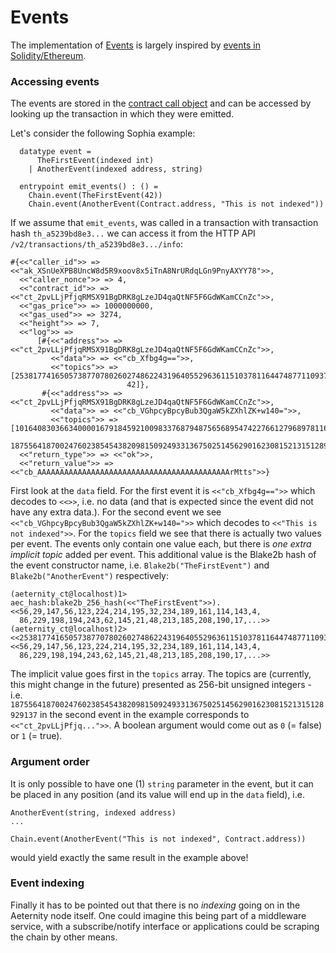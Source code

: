 # Events

The implementation of 
[Events](https://github.com/aeternity/aesophia/blob/master/docs/sophia.md#events)
is largely inspired by
[events in Solidity/Ethereum](https://solidity.readthedocs.io/en/v0.4.24/contracts.html#events).

### Accessing events

The events are stored in the [contract call object](../serializations.md#contract-call)
and can be accessed by looking up the transaction in which they were emitted. 

Let's consider the following Sophia example:
```sophia
  datatype event =
      TheFirstEvent(indexed int)
    | AnotherEvent(indexed address, string)

  entrypoint emit_events() : () =
    Chain.event(TheFirstEvent(42))
    Chain.event(AnotherEvent(Contract.address, "This is not indexed"))
```

If we assume that `emit_events`, was called in a transaction with transaction hash
`th_a5239bd8e3...` we can access it from the HTTP API
`/v2/transactions/th_a5239bd8e3.../info`:

```
#{<<"caller_id">> => <<"ak_XSnUeXPB8UncW8d5R9xoov8x5iTnA8NrURdqLGn9PnyAXYY78">>,
  <<"caller_nonce">> => 4,
  <<"contract_id">> => <<"ct_2pvLLjPfjqRMSX91BgDRK8gLzeJD4qaQtNF5F6GdWKamCCnZc">>,
  <<"gas_price">> => 1000000000,
  <<"gas_used">> => 3274,
  <<"height">> => 7,
  <<"log">> =>
      [#{<<"address">> => <<"ct_2pvLLjPfjqRMSX91BgDRK8gLzeJD4qaQtNF5F6GdWKamCCnZc">>,
         <<"data">> => <<"cb_Xfbg4g==">>,
         <<"topics">> => [25381774165057387707802602748622431964055296361151037811644748771109370239835,
                          42]},
       #{<<"address">> => <<"ct_2pvLLjPfjqRMSX91BgDRK8gLzeJD4qaQtNF5F6GdWKamCCnZc">>,
         <<"data">> => <<"cb_VGhpcyBpcyBub3QgaW5kZXhlZK+w140=">>,
         <<"topics">> => [101640830366340000167918459210098337687948756568954742276612796897811614700269,
                          1875564187002476023854543820981509249331367502514562901623081521315128929137]}],
  <<"return_type">> => <<"ok">>,
  <<"return_value">> => <<"cb_AAAAAAAAAAAAAAAAAAAAAAAAAAAAAAAAAAAAAAAAAAArMtts">>}
```

First look at the `data` field. For the first event it is `<<"cb_Xfbg4g==">>`
which decodes to `<<>>`, i.e. no data (and that is expected since the event did
not have any extra data.). For the second event we see
`<<"cb_VGhpcyBpcyBub3QgaW5kZXhlZK+w140=">>` which decodes to `<<"This is not
indexed">>`. For the `topics` field we see that there is actually two values
per event. The events only contain one value each, but there is *one extra
implicit topic* added per event. This additional value is the Blake2b hash
of the event constructor name, i.e. `Blake2b("TheFirstEvent")` and
`Blake2b("AnotherEvent")` respectively:

```
(aeternity_ct@localhost)1> aec_hash:blake2b_256_hash(<<"TheFirstEvent">>).
<<56,29,147,56,123,224,214,195,32,234,189,161,114,143,4,
  86,229,198,194,243,62,145,21,48,213,185,208,190,17,...>>
(aeternity_ct@localhost)2> <<25381774165057387707802602748622431964055296361151037811644748771109370239835:256>>.
<<56,29,147,56,123,224,214,195,32,234,189,161,114,143,4,
  86,229,198,194,243,62,145,21,48,213,185,208,190,17,...>>
```

The implicit value goes first in the `topics` array. The topics are (currently,
this might change in the future) presented as 256-bit unsigned integers - i.e.
`1875564187002476023854543820981509249331367502514562901623081521315128929137`
in the second event in the example corresponds to `<<"ct_2pvLLjPfjq...">>`. A
boolean argument would come out as `0` (= false) or `1` (= true).

### Argument order

It is only possible to have one (1) `string` parameter in the event, but it can
be placed in any position (and its value will end up in the `data` field), i.e.
```sophia
AnotherEvent(string, indexed address)
...

Chain.event(AnotherEvent("This is not indexed", Contract.address))
```
would yield exactly the same result in the example above!

### Event indexing

Finally it has to be pointed out that there is no *indexing* going on in the
Aeternity node itself. One could imagine this being part of a middleware
service, with a subscribe/notify interface or applications could be scraping
the chain by other means.
